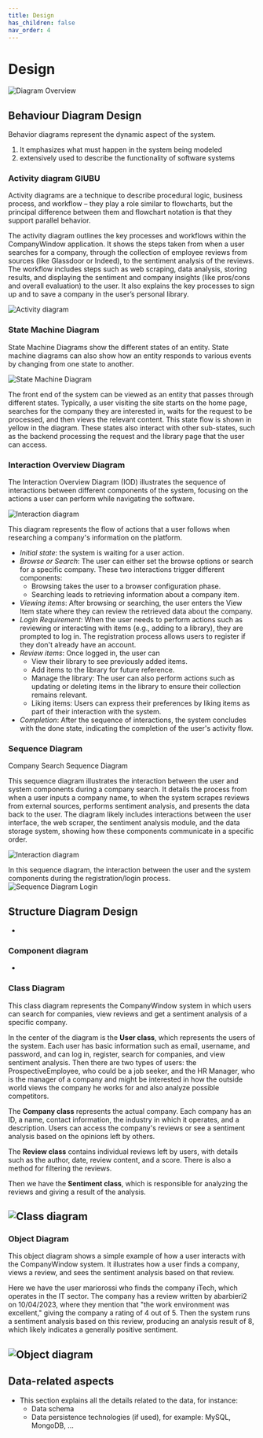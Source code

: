 ```yaml
---
title: Design
has_children: false
nav_order: 4
---
```


# Design

![Diagram Overview](./imgs/UML_diagram_overview.png)

## Behaviour Diagram Design

Behavior diagrams represent the dynamic aspect of the system.
1.	It emphasizes what must happen in the system being modeled 
2.	extensively used to describe the functionality of software systems

### Activity diagram GIUBU

Activity diagrams are a technique to describe procedural logic, business process, and workflow – they play a role similar to flowcharts, but the principal difference between them and flowchart notation is that they support parallel behavior. 

The activity diagram outlines the key processes and workflows within the CompanyWindow application. It shows the steps taken from when a user searches for a company, through the collection of employee reviews from sources (like Glassdoor or Indeed), to the sentiment analysis of the reviews. The workflow includes steps such as web scraping, data analysis, storing results, and displaying the sentiment and company insights (like pros/cons and overall evaluation) to the user. It also explains the key processes to sign up and to save a company in the user’s personal library.

![Activity diagram](./imgs/Activity%20Diagram%20Search.jpg)

### State Machine Diagram
State Machine Diagrams show the different states of an entity. State machine diagrams can also show how an entity responds to various events by changing from one state to another.

![State Machine Diagram](./imgs/StateMachineDiagram.jpg)
 
The front end of the system can be viewed as an entity that passes through different states. Typically, a user visiting the site starts on the home page, searches for the company they are interested in, waits for the request to be processed, and then views the relevant content. This state flow is shown in yellow in the diagram. These states also interact with other sub-states, such as the backend processing the request and the library page that the user can access.

### Interaction Overview Diagram 
The Interaction Overview Diagram (IOD) illustrates the sequence of interactions between different components of the system, focusing on the actions a user can perform while navigating the software. 

![Interaction diagram](./imgs/InteractionDiagram.jpg)
  
This diagram represents the flow of actions that a user follows when researching a company's information on the platform.
+ *Initial state*: the system is waiting for a user action.
+ *Browse or Search*: The user can either set the browse options or search for a specific company. These two interactions trigger different components:
    + Browsing takes the user to a browser configuration phase.
    + Searching leads to retrieving information about a company item.
+ *Viewing items*: After browsing or searching, the user enters the View Item state where they can review the retrieved data about the company.
+ *Login Requirement*: When the user needs to perform actions such as reviewing or interacting with items (e.g., adding to a library), they are prompted to log in. The registration process allows users to register if they don't already have an account.
+ *Review items*: Once logged in, the user can
    + View their library to see previously added items.
    + Add items to the library for future reference.
    + Manage the library: The user can also perform actions such as updating or deleting items in the library to ensure their collection remains relevant.
    + Liking items: Users can express their preferences by liking items as part of their interaction with the system.
+ *Completion*: After the sequence of interactions, the system concludes with the done state, indicating the completion of the user's activity flow.

### Sequence Diagram

Company Search Sequence Diagram 

This sequence diagram illustrates the interaction between the user and system components during a company search. It details the process from when a user inputs a company name, to when the system scrapes reviews from external sources, performs sentiment analysis, and presents the data back to the user. The diagram likely includes interactions between the user interface, the web scraper, the sentiment analysis module, and the data storage system, showing how these components communicate in a specific order. 

![Interaction diagram](./imgs/CompanyWindowSequence.jpg)

In this sequence diagram, the interaction between the user and the system components during the registration/login process.
![Sequence Diagram Login](./imgs/Login%20Sequence%20diagram.jpg)
## Structure Diagram Design

-

### Component diagram 

- 

### Class Diagram

This class diagram represents the CompanyWindow system in which users can search for companies, view reviews and get a sentiment analysis of a specific company. 

In the center of the diagram is the **User class**, which represents the users of the system. Each user has basic information such as email, username, and password, and can log in, register, search for companies, and view sentiment analysis. Then there are two types of users: the ProspectiveEmployee, who could be a job seeker, and the HR Manager, who is the manager of a company and might be interested in how the outside world views the company he works for and also analyze possible competitors.

The **Company class** represents the actual company. Each company has an ID, a name, contact information, the industry in which it operates, and a description. Users can access the company's reviews or see a sentiment analysis based on the opinions left by others.

The **Review class** contains individual reviews left by users, with details such as the author, date, review content, and a score. There is also a method for filtering the reviews.

Then we have the **Sentiment class**, which is responsible for analyzing the reviews and giving a result of the analysis.

![Class diagram](./imgs/ClassDiagramCW.jpg)
- 

### Object Diagram

This object diagram shows a simple example of how a user interacts with the CompanyWindow system. It illustrates how a user finds a company, views a review, and sees the sentiment analysis based on that review.

Here we have the user mariorossi who finds the company iTech, which operates in the IT sector. The company has a review written by abarbieri2 on 10/04/2023, where they mention that "the work environment was excellent," giving the company a rating of 4 out of 5.
Then the system runs a sentiment analysis based on this review, producing an analysis result of 8, which likely indicates a generally positive sentiment.

![Object diagram](./imgs/ObjectDiagramCW.jpg)
-


## Data-related aspects
- This section explains all the details related to the data, for instance:
    - Data schema
    - Data persistence technologies (if used), for example: MySQL, MongoDB, ...